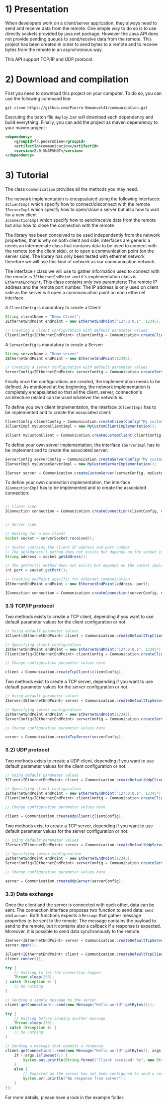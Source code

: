 # 1) Presentation

When developers work on a client/server application, they always need to send and receive data from the remote. One simple way to do so is to use directly sockets provided by java.net package. However the Java API does not provide pending queues to send/receive data from the remote. This project has been created in order to send bytes to a remote and to receive bytes from the remote in an asynchronous way.

This API support TCP/IP and UDP protocol.

# 2) Download and compilation

First you need to download this project on your computer. To do so, you can use the following command line:

```git
git clone https://github.com/Pierre-Emmanuel41/communication.git
```

Executing the batch file <code>deploy.bat</code> will download each dependency and build everything. Finally, you can add the project as maven dependency to your maven project :

```xml
<dependency>
	<groupId>fr.pederobien</groupId>
	<artifactId>communication</artifactId>
	<version>2.0-SNAPSHOT</version>
</dependency>
```

# 3) Tutorial

The class <code>Communication</code> provides all the methods you may need.

The network implementation is encapsulated using the following interfaces:<br>
<code>IClientImpl</code> which specify how to connect/disconnect with the remote<br>
<code>IServerImpl</code> which specify how to open/close a server but also how to wait for a new client<br>
<code>IConnectionImpl</code> which specify how to send/receive data from the remote but also how to close the connection with the remote<br>

The library has been conceived to be used independently from the network properties, that is why on both client and side, interfaces are generic a needs an intermediate class that contains data to be used to connect with the remote (on the client side), or to open a communication point (on the server side). The library has only been tested with ethernet network therefore we will use this kind of network as our communication network.

The interface / class we will use to gather information used to connect with the remote is <code>IEthernetEndPoint</code> and it's implementation class is <code>EthernetEndPoint</code>. This class contains only two parameters: The remote IP address and the remote port number. The IP address is only used on client side as the server will open a communication point on each ethernet interface.

A <code>ClientConfig</code> is mandatory to create a Client:

```java
String clientName = "Demo Client";
IEthernetEndPoint endPoint = new EthernetEndPoint("127.0.0.1", 12345);

// Creating a client configuration with default parameter values
ClientConfig<IEthernetEndPoint> clientConfig = Communication.createClientConfig(clientName, endPoint);
```

A <code>ServerConfig</code> is mandatory to create a Server:

```java
String serverName = "Demo server"
IEthernetEndPoint endPoint = new EthernetEndPoint(12345);

// Creating a server configuration with default parameter values
ServerConfig<IEthernetEndPoint> serverConfig = Communication.createServerConfig(serverName, endPoint);
```

Finally once the configurations are created, the implementation needs to be defined. As mentioned at the beginning, the network implementation is completely encapsulated so that all the client, server, connection's architecture related can be used whatever the network is.

To define you own client implementation, the interface <code>IClientImpl</code> has to be implemented and to create the associated client:

```java
ClientConfig clientConfig = Communication.createClientConfig("My custom client", "127.0.0.1", 12345);
IClientImpl myCustomClientImpl = new MyCustomClientImplementation();

IClient myCustomClient = Communication.createCustomClient(clientConfig, myCustomClientImpl);
```

To define your own server implementation, the interface <code>IServerImpl</code> has to be implement and to create the associated server:

```java
ServerConfig serverConfig = Communication.createServerConfig("My custom server", "127.0.0.1", 12345);
IServerImpl myCustomServerImpl = new MyCustomServerImplementation();

IServer server = Communication.createCustomServer(serverConfig, myCustomServerImpl);
```

To define your own connection implementation, the interface <code>IConnectionImpl</code> has to be implemented and to create the associated connection:

```java

// Client side
IConnection connection = Communication.createConnection(clientConfig, clientConfig.getEndPoint(), new MyCustomConnectionImplementation(clientConfig));


// Server side

// Waiting for a new client
Socket socket = serverSocket.received();

// Socket contains the client IP address and port number
// The getAddress() method does not exists but depends on the socket implementation
String address = socket.getAddress();

// The getPort() method does not exists but depends on the socket implementation
int port = socket.getPort();

// Creating endPoint specific for ethernet communication
IEthernetEndPoint endPoint = new EthernetEndPoint(address, port);

IConnection connection = Communication.createConnection(serverConfig, endPoint, new MyCustomConnectionImplementation(serverConfig));
```


### 3.1) TCP/IP protocol

Two methods exists to create a TCP client, depending if you want to use default parameter values for the client configuration or not.

```java
// Using default parameter values
IClient<IEthernetEndPoint> client = Communication.createDefaultTcpClient("TCP client", "127.0.0.1", 12345);

// Specifying client configuration
IEthernetEndPoint endPoint = new EthernetEndPoint("127.0.0.1", 12345");
ClientConfig<IEthernetEndPoint> clientConfig = Communication.createClientConfig("TCP client", endPoint);

// Change configuration parameter values here

client = Communication.createTcpClient(clientConfig);
```

Two methods exist to create a TCP server, depending if you want to use default parameter values for the server configuration or not.

```java
// Using default parameter values
IServer<IEthernetEndPoint> server = Communication.createDefaultTcpServer("TCP server", 12345);

// Specifying server configuration
IEthernetEndPoint endPoint = new EthernetEndPoint(12345);
ServerConfig<IEthernetEndPoint> serverConfig = Communication.createServerConfig("TCP server", endPoint);

// Change configuration parameter values here

server = Communication.createTcpServer(serverConfig);
```

### 3.2) UDP protocol

Two methods exists to create a UDP client, depending if you want to use default parameter values for the client configuration or not.

```java
// Using default parameter values
IClient<IEthernetEndPoint> client = Communication.createDefaultUdpClient("UDP client", "127.0.0.1", 12345);

// Specifying client configuration
IEthernetEndPoint endPoint = new EthernetEndPoint("127.0.0.1", 12345");
ClientConfig<IEthernetEndPoint> clientConfig = Communication.createClientConfig("UDP client", endPoint);

// Change configuration parameter values here

client = Communication.createUdpClient(clientConfig);
```

Two methods exist to create a TCP server, depending if you want to use default parameter values for the server configuration or not.

```java
// Using default parameter values
IServer<IEthernetEndPoint> server = Communication.createDefaultUdpServer("UDP server", 12345);

// Specifying server configuration
IEthernetEndPoint endPoint = new EthernetEndPoint(12345);
ServerConfig<IEthernetEndPoint> serverConfig = Communication.createServerConfig("UDP server", endPoint);

// Change configuration parameter values here

server = Communication.createUdpServer(serverConfig);
```

### 3.3) Data exchange

Once the client and the server is connected with each other, data can be sent. The connection interface proposes two function to send data: <code>send</code> and <code>answer</code>. Both functions expects a <code>Message</code> that gather message properties to be sent to the remote. The message contains the payload to send to the remote, but it contains also a callback if a response is expected. Moreover, it is possible to send data synchronously to the remote.

```java
IServer<IEthernetEndPoint> server = Communication.createDefaultTcpServer("TCP Server", 12345);
server.open();

IClient<IEthernetEndPoint> client = Communication.createDefaultTcpClient("TCP Client", "127.0.0.1", 12345);
client.connect();

try {
	// Waiting to let the connection happen
	Thread.sleep(250);
} catch (Exception e) {
	// Do nothing
}

// Sending a simple message to the server
client.getConnection().send(new Message("Hello world".getBytes()));

try {
	// Waiting before sending another message
	Thread.sleep(250);
} catch (Exception e) {
	// Do nothing
}

// Sending a message that expects a response
client.getConnection().send(new Message("Hello world".getBytes(), args -> {
	if (!args.isTimeout()) {
		System.out.println(String.format("Client received: %s", new String(args.getResponse().getBytes())));
	}
	else {
		// Expected as the server has not been configured to send a response
		System.err.println("No response from server");
	}
});
```

For more details, please have a look in the example folder.
